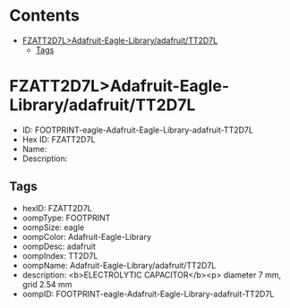 



Contents
========

* [FZATT2D7L>Adafruit-Eagle-Library/adafruit/TT2D7L](#fzatt2d7ladafruit-eagle-libraryadafruittt2d7l)
	* [Tags](#tags)

# FZATT2D7L>Adafruit-Eagle-Library/adafruit/TT2D7L

- ID: FOOTPRINT-eagle-Adafruit-Eagle-Library-adafruit-TT2D7L
- Hex ID: FZATT2D7L
- Name: 
- Description: 

## Tags

- hexID: FZATT2D7L
- oompType: FOOTPRINT
- oompSize: eagle
- oompColor: Adafruit-Eagle-Library
- oompDesc: adafruit
- oompIndex: TT2D7L
- oompName: Adafruit-Eagle-Library/adafruit/TT2D7L
- description: &lt;b&gt;ELECTROLYTIC CAPACITOR&lt;/b&gt;&lt;p&gt;
diameter 7 mm, grid 2.54 mm
- oompID: FOOTPRINT-eagle-Adafruit-Eagle-Library-adafruit-TT2D7L
